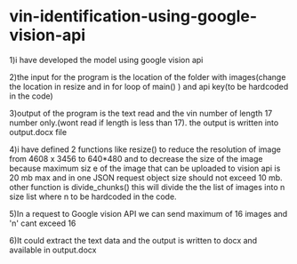 # vin-identification-using-google-vision-api


1)i have developed the model using google vision api 

2)the input for the program is the location of the folder with images(change the location in resize and in for loop of main() ) and api key(to be hardcoded in the code)

3)output of the program is the text read and the vin number of length 17 number only.(wont read if length is less than 17). the output is 
written into output.docx file

4)i have defined 2 functions like resize() to reduce the resolution of image from 4608 x 3456 to 640*480 and to decrease the size of the image because maximum siz e of the image that can be uploaded to vision api is 20 mb max and in one JSON request object size should not exceed 10 mb.
other function is divide_chunks() this will divide the the list of images into n size list where n to be hardcoded in the code.

5)In a request to Google vision API we can send maximum of 16 images and 'n' cant exceed 16

6)It could extract the text data and the output is written to docx and available in output.docx
